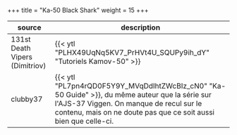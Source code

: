 +++
title = "Ka-50 Black Shark"
weight = 15
+++

source                         | description
------------------------------ | -----------
131st Death Vipers (Dimitriov) | {{< ytl "PLHX49UqNq5KV7_PrHVt4U_SQUPy9ih_dY" "Tutoriels Kamov-50" >}}
clubby37                       | {{< ytl "PL7pn4rQD0F5Y9Y_MVqDdIhtZWcBIz_cN0" "Ka-50 Guide" >}}, du même auteur que la série sur l'AJS-37 Viggen. On manque de recul sur le contenu, mais on ne doute pas que ce soit aussi bien que celle-ci.
